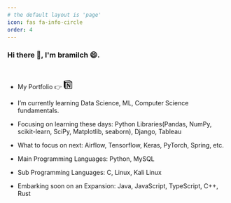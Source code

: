 ```yaml
---
# the default layout is 'page'
icon: fas fa-info-circle
order: 4
---
```


### Hi there 👋, I'm bramilch 😄.

<br>

- My Portfolio 👉 <a href='https://www.notion.so/bramilch/bramilch-s-Portfolio-e113abbb507741ff8289e35c554bd587?pvs=4'><img alt="notion" src="./assets/img/commons/about/Notion-logo.svg" height='20px'/></a>

- I’m currently learning Data Science, ML, Computer Science fundamentals.

- Focusing on learning these days: Python Libraries(Pandas, NumPy, scikit-learn, SciPy, Matplotlib, seaborn), Django, Tableau

- What to focus on next: Airflow, Tensorflow, Keras, PyTorch, Spring, etc.

- Main Programming Languages: Python, MySQL

- Sub Programming Languages: C, Linux, Kali Linux

- Embarking soon on an Expansion: Java, JavaScript, TypeScript, C++, Rust

